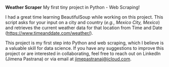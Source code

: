 **Weather Scraper**
My first tiny project in Python - Web Scraping!

I had a great time learning BeautifulSoup while working on this project. This script asks for your input on a city and country (_e.g., Mexico City, Mexico_) and retrieves the current weather data for that location from Time and Date (https://www.timeanddate.com/weather/).

This project is my first step into Python and web scraping, which I believe is a valuable skill for data science. If you have any suggestions to improve this project or are interested in collaborating, feel free to reach out on LinkedIn (Jimena Pastrana) or via email at jimepastranaj@icloud.com.
